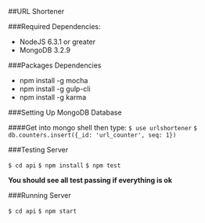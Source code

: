 ##URL Shortener

###Required Dependencies:

- NodeJS 6.3.1 or greater
- MongoDB 3.2.9

###Packages Dependencies
- npm install -g mocha
- npm install -g gulp-cli
- npm install -g karma

###Setting Up MongoDB Database

####Get into mongo shell then type:
`$ use urlshortener`
`$ db.counters.insert({_id: 'url_counter', seq: 1})`


###Testing Server

`$ cd api`
`$ npm install`
`$ npm test`

**You should see all test passing if everything is ok**

###Running Server

`$ cd api`
`$ npm start`
